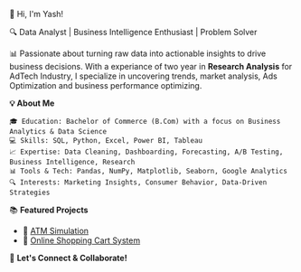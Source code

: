 👋 Hi, I'm Yash!

🔍 Data Analyst | Business Intelligence Enthusiast | Problem Solver

📊 Passionate about turning raw data into actionable insights to drive business decisions. With a experiance of two year in **Research Analysis** for AdTech Industry, I specialize in uncovering trends, market analysis, Ads Optimization and business performance optimizing.

**💡 About Me**

    🎓 Education: Bachelor of Commerce (B.Com) with a focus on Business Analytics & Data Science
    💻 Skills: SQL, Python, Excel, Power BI, Tableau
    📈 Expertise: Data Cleaning, Dashboarding, Forecasting, A/B Testing, Business Intelligence, Research
    📊 Tools & Tech: Pandas, NumPy, Matplotlib, Seaborn, Google Analytics
    🔍 Interests: Marketing Insights, Consumer Behavior, Data-Driven Strategies

📚 **Featured Projects**  

- 🔗 [ATM Simulation](https://github.com/404YashNotFound/my_python/blob/8c801687a57b7be9ef0bd8e9c9edd0c945af51a8/ATM_simulation.ipynb)  
- 🔗 [Online Shopping Cart System](https://github.com/404YashNotFound/my_python/blob/8c801687a57b7be9ef0bd8e9c9edd0c945af51a8/Cart_and_Purchase.ipynb)  


🔔 **Let's Connect & Collaborate!** 
